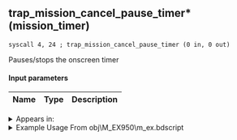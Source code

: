 ## trap_mission_cancel_pause_timer* (mission_timer)

`syscall 4, 24 ; trap_mission_cancel_pause_timer (0 in, 0 out)`

Pauses/stops the onscreen timer

#### Input parameters
| Name | Type | Description
|------|------|------------




<details>
	<summary>Appears in:</summary>
| filename | Entity (obj)
|----------|-------------
| obj\M_EX950\m_ex.bdscript       | ((M) Gambler)          

</details>

<details>
	<summary>Example Usage From obj\M_EX950\m_ex.bdscript</summary>
```plaintext
L1183:
 syscall 4, 24 ; trap_mission_cancel_pause_timer (0 in, 0 out)
 pushImm 16
 syscall 6, 47 ; trap_obj_stop_end_all (1 in, 0 out)
 pushFromFSp 4
 pushImm 0
 sub 
 neqz 
 jz L1208
 pushFromFSp 4
 pushImmf 30
 syscall 1, 184 ; trap_light_fadeout (2 in, 0 out)
 jmp L1208
```
</details>

